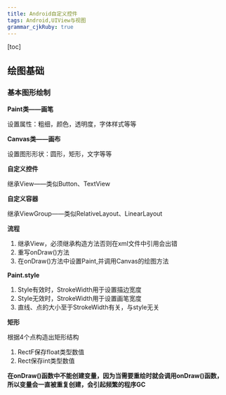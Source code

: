```yaml
---
title: Android自定义控件 
tags: Android,UIView与视图
grammar_cjkRuby: true
---
```


[toc]

 ## 绘图基础
 
 ### 基本图形绘制
 
**Paint类——画笔**

设置属性：粗细，颜色，透明度，字体样式等等

**Canvas类——画布**

设置图形形状：圆形，矩形，文字等等

**自定义控件**

继承View——类似Button、TextView

**自定义容器**

继承ViewGroup——类似RelativeLayout、LinearLayout

**流程**
1. 继承View，必须继承构造方法否则在xml文件中引用会出错
2. 重写onDraw()方法
3. 在onDraw()方法中设置Paint,并调用Canvas的绘图方法

**Paint.style**
1. Style有效时，StrokeWidth用于设置描边宽度
2. Style无效时，StrokeWidth用于设置画笔宽度
3. 直线、点的大小至于StrokeWidth有关，与style无关

**矩形**

根据4个点构造出矩形结构
1. RectF保存float类型数值
2. Rect保存int类型数值 

**在onDraw()函数中不能创建变量，因为当需要重绘时就会调用onDraw()函数，所以变量会一直被重复创建，会引起频繁的程序GC**

